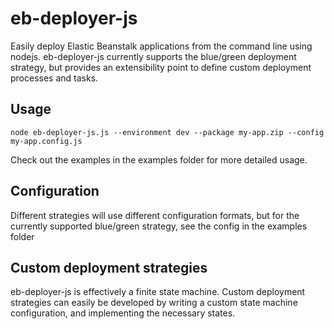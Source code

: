 # eb-deployer-js

Easily deploy Elastic Beanstalk applications from the command line using nodejs. eb-deployer-js currently supports the 
blue/green deployment strategy, but provides an extensibility point to define custom deployment processes and tasks.

## Usage

`node eb-deployer-js.js --environment dev --package my-app.zip --config my-app.config.js`

Check out the examples in the examples folder for more detailed usage.

## Configuration

Different strategies will use different configuration formats, but for the currently supported blue/green strategy, see
the config in the examples folder

## Custom deployment strategies

eb-deployer-js is effectively a finite state machine. Custom deployment strategies can easily be developed by writing a custom
state machine configuration, and implementing the necessary states.
